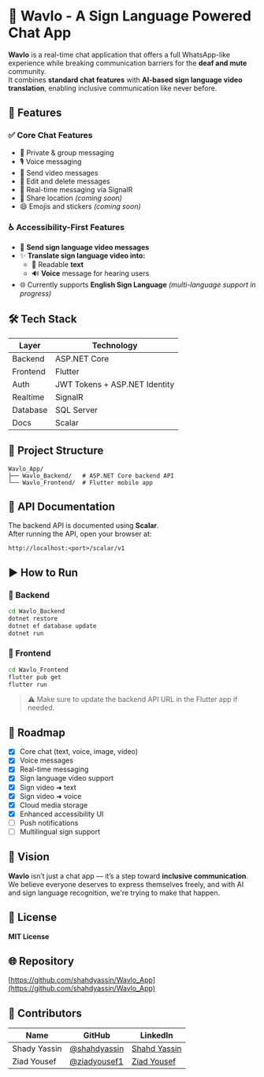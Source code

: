 # 📱 Wavlo - A Sign Language Powered Chat App  
**Wavlo** is a real-time chat application that offers a full WhatsApp-like experience while breaking communication barriers for the **deaf and mute** community.  
It combines **standard chat features** with **AI-based sign language video translation**, enabling inclusive communication like never before.  

## 🚀 Features  
### ✅ Core Chat Features  
- 💬 Private & group messaging  
- 🎙️ Voice messaging  
- 🎥 Send video messages  
- 🔄 Edit and delete messages  
- 🔔 Real-time messaging via SignalR  
- 📍 Share location _(coming soon)_  
- 😄 Emojis and stickers _(coming soon)_  

### ♿ Accessibility-First Features  
- 👋 **Send sign language video messages**  
- ✨ **Translate sign language video into:**  
  - 📄 Readable **text**  
  - 🔊 **Voice** message for hearing users  
- 🌐 Currently supports **English Sign Language** _(multi-language support in progress)_  

## 🛠️ Tech Stack  
| Layer     | Technology                      |  
|-----------|----------------------------------|  
| Backend   | ASP.NET Core                     |  
| Frontend  | Flutter                          |  
| Auth      | JWT Tokens + ASP.NET Identity    |  
| Realtime  | SignalR                          |  
| Database  | SQL Server                       |  
| Docs      | Scalar                           |  

## 📁 Project Structure  
```
Wavlo_App/  
├── Wavlo_Backend/   # ASP.NET Core backend API  
└── Wavlo_Frontend/  # Flutter mobile app  
```  

## 📑 API Documentation  
The backend API is documented using **Scalar**.  
After running the API, open your browser at:  
```
http://localhost:<port>/scalar/v1  
```  

## ▶️ How to Run  
### 🔧 Backend  
```bash  
cd Wavlo_Backend  
dotnet restore  
dotnet ef database update  
dotnet run  
```  

### 📱 Frontend  
```bash  
cd Wavlo_Frontend  
flutter pub get  
flutter run  
```  

> ⚠️ Make sure to update the backend API URL in the Flutter app if needed.  

## 🎯 Roadmap  
- [x] Core chat (text, voice, image, video)  
- [x] Voice messages  
- [x] Real-time messaging  
- [x] Sign language video support  
- [x] Sign video ➜ text  
- [x] Sign video ➜ voice  
- [x] Cloud media storage  
- [x] Enhanced accessibility UI  
- [ ] Push notifications  
- [ ] Multilingual sign support  

## 🧠 Vision  
**Wavlo** isn’t just a chat app — it’s a step toward **inclusive communication**.  
We believe everyone deserves to express themselves freely, and with AI and sign language recognition, we're trying to make that happen.  


## 📜 License  
**MIT License**  

## 🌐 Repository  
[https://github.com/shahdyassin/Wavlo_App](https://github.com/shahdyassin/Wavlo_App)

## 🤝 Contributors

| Name         | GitHub                                      | LinkedIn                                      |
|--------------|---------------------------------------------|-----------------------------------------------|
| Shady Yassin | [@shahdyassin](https://github.com/shahdyassin) | [Shahd Yassin](https://www.linkedin.com/in/shahd-yassin/) |
| Ziad Yousef  | [@ziadyousef1](https://github.com/ziadyousef1)  | [Ziad Yousef](https://www.linkedin.com/in/ziad-yousef-14b3a0249/) |

